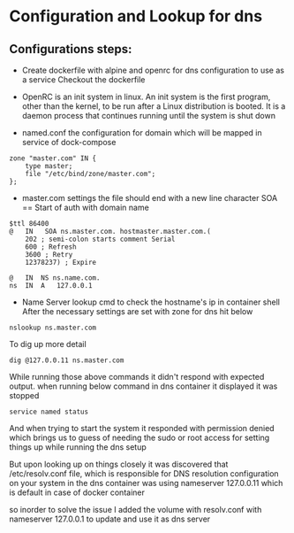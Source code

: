 # Configuration and Lookup for dns

## Configurations steps:

- Create dockerfile with alpine and openrc for dns configuration to use as a service
Checkout the dockerfile

- OpenRC is an init system in linux. 
An init system is the first program, other than the kernel, to be run after a Linux distribution is booted. It is a daemon process that continues running until the system is shut down

- named.conf
the configuration for domain which will be mapped in service of dock-compose
```
zone "master.com" IN {
    type master;
    file "/etc/bind/zone/master.com";
};
```

- master.com settings
the file should end with a new line character
SOA == Start of auth with domain name
```
$ttl 86400
@   IN   SOA ns.master.com. hostmaster.master.com.(
    202 ; semi-colon starts comment Serial
    600 ; Refresh
    3600 ; Retry
    12378237) ; Expire

@   IN  NS ns.name.com. 
ns  IN  A   127.0.0.1

```

- Name Server lookup cmd to check the hostname's ip in container shell
After the necessary settings are set with zone for dns hit below 
```
nslookup ns.master.com 
```
To dig up more detail
```
dig @127.0.0.11 ns.master.com
```

While running those above commands it didn't respond with expected output.
when running below command in dns container it displayed it was stopped 
```
service named status
```

And when trying to start the system it responded with permission denied which brings us to guess of needing the sudo or root access for setting things up while running the dns setup

But upon looking up on things closely it was discovered that 
/etc/resolv.conf file, which is responsible for DNS resolution configuration on your system in the dns container
was using nameserver 127.0.0.11 which is default in case of docker container 

so inorder to solve the issue I added the volume with resolv.conf 
with nameserver 127.0.0.1 to update and use it as dns server